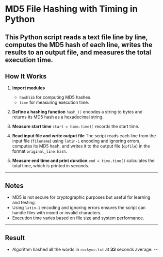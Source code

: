 # MD5 File Hashing with Timing in Python

This Python script reads a text file line by line, computes the MD5 hash of each line, writes the results to an output file, and measures the total execution time.
---
## How It Works

1. **Import modules**

   * `hashlib` for computing MD5 hashes.
   * `time` for measuring execution time.

2. **Define a hashing function**
   `hash_()` encodes a string to bytes and returns its MD5 hash as a hexadecimal string.

3. **Measure start time**
   `start = time.time()` records the start time.

4. **Read input file and write output file**
   The script reads each line from the input file (`filename`) using `latin-1` encoding and ignoring errors, computes its MD5 hash, and writes it to the output file (`opfile`) in the format `original_line:hash`.

5. **Measure end time and print duration**
   `end = time.time()` calculates the total time, which is printed in seconds.
---

## Notes

* MD5 is not secure for cryptographic purposes but useful for learning and testing.
* Using `latin-1` encoding and ignoring errors ensures the script can handle files with mixed or invalid characters.
* Execution time varies based on file size and system performance.
---
## Result
* Algorithm hashed all the words in `rockyou.txt` at **33** seconds average.
--
